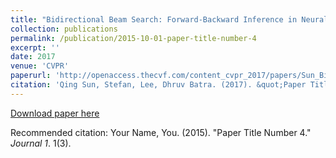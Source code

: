 ```yaml
---
title: "Bidirectional Beam Search: Forward-Backward Inference in Neural Sequence Models for Fill-in-the-Blank Image Captioning"
collection: publications
permalink: /publication/2015-10-01-paper-title-number-4
excerpt: ''
date: 2017
venue: 'CVPR'
paperurl: 'http://openaccess.thecvf.com/content_cvpr_2017/papers/Sun_Bidirectional_Beam_Search_CVPR_2017_paper.pdf'
citation: 'Qing Sun, Stefan, Lee, Dhruv Batra. (2017). &quot;Paper Title Number 4.&quot; <i>CVPR</i>. 1(3).'
---
```


[Download paper here](http://openaccess.thecvf.com/content_cvpr_2017/papers/Sun_Bidirectional_Beam_Search_CVPR_2017_paper.pdf)

Recommended citation: Your Name, You. (2015). "Paper Title Number 4." <i>Journal 1</i>. 1(3).

